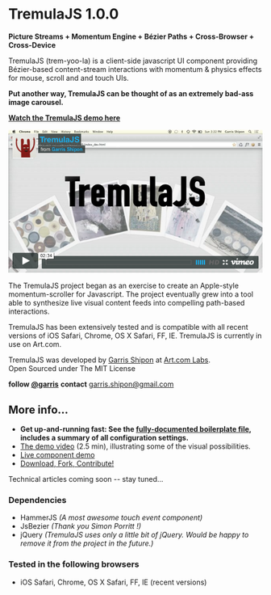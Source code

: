 # TremulaJS 1.0.0

**Picture Streams + Momentum Engine + Bézier Paths + Cross-Browser + Cross-Device**  

TremulaJS (trem-yoo-la) is a client-side javascript UI component providing Bézier-based content-stream interactions with momentum & physics effects for mouse, scroll and and touch UIs. 

**Put another way, TremulaJS can be thought of as an extremely bad-ass image carousel.**  

**[Watch the TremulaJS demo here](https://vimeo.com/99481197)**  

![Smaller icon](docs/vimeo.png)


The TremulaJS project began as an exercise to create an Apple-style momentum-scroller for Javascript. The project eventually grew into a tool able to synthesize live visual content feeds into compelling path-based interactions.

TremulaJS has been extensively tested and is compatible with all recent versions of iOS Safari, Chrome, OS X Safari, FF, IE. TremulaJS is currently in use on Art.com.

TremulaJS was developed by [Garris Shipon](http://garriss.wordpress.com/) at [Art.com Labs](http://art.com/).  
Open Sourced under The MIT License

**follow [@garris](https://twitter.com/garris)** 
**contact** <garris.shipon@gmail.com>

## More info...

- **Get up-and-running fast: See the [fully-documented boilerplate file](http://garris.github.io/TremulaJS/boilerplate/), includes a summary of all configuration settings.**
- [The demo video](https://vimeo.com/99481197) (2.5 min), illustrating some of the visual possibilities.
- [Live component demo](http://garris.github.com/TremulaJS)
- [Download, Fork, Contribute!](https://github.com/garris/TremulaJS.git)

Technical articles coming soon -- stay tuned...


### Dependencies

- HammerJS *(A most awesome touch event component)*
- JsBezier *(Thank you Simon Porritt !)*
- jQuery *(TremulaJS uses only a little bit of jQuery. Would be happy to remove it from the project in the future.)*

### Tested in the following browsers

- iOS Safari, Chrome, OS X Safari, FF, IE (recent versions) 




